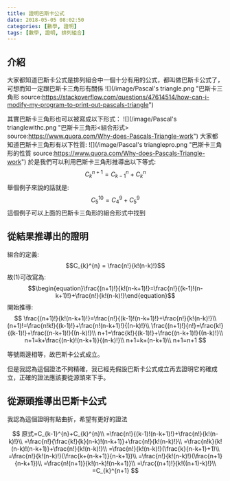 ```yaml
---
title: 證明巴斯卡公式
date: 2018-05-05 08:02:50
categories: [數學, 證明]
tags: [數學, 證明, 排列組合]
---
```


## 介紹
大家都知道巴斯卡公式是排列組合中一個十分有用的公式，都叫做巴斯卡公式了，可想而知一定跟巴斯卡三角形有關係
![](/image/Pascal's triangle.png "巴斯卡三角形  source:https://stackoverflow.com/questions/47614514/how-can-i-modify-my-program-to-print-out-pascals-triangle")
<!-- more -->
其實巴斯卡三角形也可以被寫成以下形式：
![](/image/Pascal's trianglewithc.png "巴斯卡三角形<組合形式> source:https://www.quora.com/Why-does-Pascals-Triangle-work")
大家都知道巴斯卡三角形有以下性質:
![](/image/Pascal's trianglepro.png "巴斯卡三角形的性質 source:https://www.quora.com/Why-does-Pascals-Triangle-work")
於是我們可以利用巴斯卡三角形推導出以下等式:
$$\begin{equation}C_{k}^{n+1} = C_{k-1}^{n}+C_{k}^{n}\end{equation}$$
舉個例子來說的話就是:
$$C_{5}^{10} = C_{4}^{9}+C_{5}^{9}$$
這個例子可以上面的巴斯卡三角形的組合形式中找到
## 從結果推導出的證明
組合的定義:
$$C_{k}^{n} = \frac{n!}{k!(n-k)!}$$
故(1)可改寫為:
$$\begin{equation}\frac{(n+1)!}{k!(n-k+1)!}=\frac{n!}{(k-1)!(n-k+1)!}+\frac{n!}{k!(n-k)!}\end{equation}$$
開始推導:
$$
\frac{(n+1)!}{k!(n-k+1)!}=\frac{n!}{(k-1)!(n-k+1)!}+\frac{n!}{k!(n-k)!}\\
(n+1)!=\frac{n!k!}{(k-1)!}+\frac{n!(n-k+1)!}{(n-k)!}\\
\frac{(n+1)!}{n!}=\frac{k!}{(k-1)!}+\frac{(n-k+1)!}{(n-k)!}\\
n+1=\frac{k!}{(k-1)!}+\frac{(n-k+1)!}{(n-k)!}\\
n+1=k+\frac{(n-k)!(n-k+1)}{(n-k)!}\\
n+1=k+(n-k+1)\\
n+1=n+1
$$

等號兩邊相等，故巴斯卡公式成立。

但是我認為這個證法不夠精確，我已經先假設巴斯卡公式成立再去證明它的確成立，正確的證法應該要從源頭來下手。

## 從源頭推導出巴斯卡公式
我認為這個證明有點曲折，希望有更好的證法

$$
原式=C_{k-1}^{n}+C_{k}^{n}\\
=\frac{n!}{(k-1)!(n-k+1)!}+\frac{n!}{k!(n-k)!}\\
=\frac{n!}{\frac{k!}{k}(n-k)!(n-k+1)}+\frac{n!}{k!(n-k)!}\\
=\frac{n!k}{k!(n-k)!(n-k+1)}+\frac{n!}{k!(n-k)!}\\
=\frac{n!}{k!(n-k)!}(\frac{k}{n-k+1}+1)\\
=\frac{n!}{k!(n-k)!}(\frac{k+(n-k+1)}{n-k+1})\\
=\frac{n!}{k!(n-k)!}(\frac{n+1}{n-k+1})\\
=\frac{n!(n+1)}{k!(n-k)!(n-k+1)}\\
=\frac{(n+1)!}{k!((n+1)-k)!}\\
=C_{k}^{n+1}
$$
